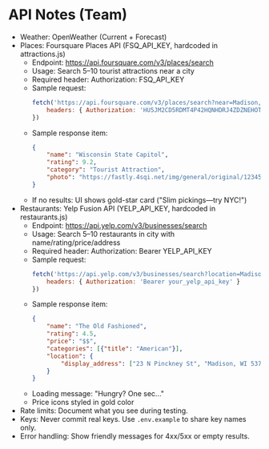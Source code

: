 # API Notes (Team)

- Weather: OpenWeather (Current + Forecast)
- Places: Foursquare Places API (FSQ_API_KEY, hardcoded in attractions.js)
	- Endpoint: https://api.foursquare.com/v3/places/search
	- Usage: Search 5–10 tourist attractions near a city
	- Required header: Authorization: FSQ_API_KEY
	- Sample request:
		```js
		fetch('https://api.foursquare.com/v3/places/search?near=Madison,WI&categories=16000&limit=10', {
			headers: { Authorization: 'HU5JM2CD5RDMT4P42HQNHDRJ4ZDZNEHOTH2SZNIDZTOGWULE' }
		})
		```
	- Sample response item:
		```json
		{
			"name": "Wisconsin State Capitol",
			"rating": 9.2,
			"category": "Tourist Attraction",
			"photo": "https://fastly.4sqi.net/img/general/original/12345.jpg"
		}
		```
	- If no results: UI shows gold-star card ("Slim pickings—try NYC!")
- Restaurants: Yelp Fusion API (YELP_API_KEY, hardcoded in restaurants.js)
	- Endpoint: https://api.yelp.com/v3/businesses/search
	- Usage: Search 5–10 restaurants in city with name/rating/price/address
	- Required header: Authorization: Bearer YELP_API_KEY
	- Sample request:
		```js
		fetch('https://api.yelp.com/v3/businesses/search?location=Madison,WI&term=restaurants&limit=10&sort_by=rating', {
			headers: { Authorization: 'Bearer your_yelp_api_key' }
		})
		```
	- Sample response item:
		```json
		{
			"name": "The Old Fashioned",
			"rating": 4.5,
			"price": "$$",
			"categories": [{"title": "American"}],
			"location": {
				"display_address": ["23 N Pinckney St", "Madison, WI 53703"]
			}
		}
		```
	- Loading message: "Hungry? One sec..."
	- Price icons styled in gold color
- Rate limits: Document what you see during testing.
- Keys: Never commit real keys. Use `.env.example` to share key names only.
- Error handling: Show friendly messages for 4xx/5xx or empty results.